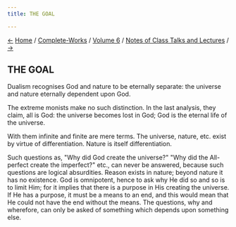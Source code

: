 ```yaml
---
title: THE GOAL

---
```

<div>

[←](soul_and_god.htm) [Home](../../../index.htm) /
[Complete-Works](../../complete_works.htm) / [Volume
6](../volume_6_contents.htm) / [Notes of Class Talks and
Lectures](notes_of_class_talks_and_lectures_contents.htm)
/ [→](on_proof_of_religion.htm)

  

## THE GOAL

Dualism recognises God and nature to be eternally separate: the universe
and nature eternally dependent upon God.

The extreme monists make no such distinction. In the last analysis, they
claim, all is God: the universe becomes lost in God; God is the eternal
life of the universe.

With them infinite and finite are mere terms. The universe, nature, etc.
exist by virtue of differentiation. Nature is itself differentiation.

Such questions as, "Why did God create the universe?" "Why did the
All-perfect create the imperfect?" etc., can never be answered, because
such questions are logical absurdities. Reason exists in nature; beyond
nature it has no existence. God is omnipotent, hence to ask why He did
so and so is to limit Him; for it implies that there is a purpose in His
creating the universe. If He has a purpose, it must be a means to an
end, and this would mean that He could not have the end without the
means. The questions, why and wherefore, can only be asked of something
which depends upon something else.

</div>
